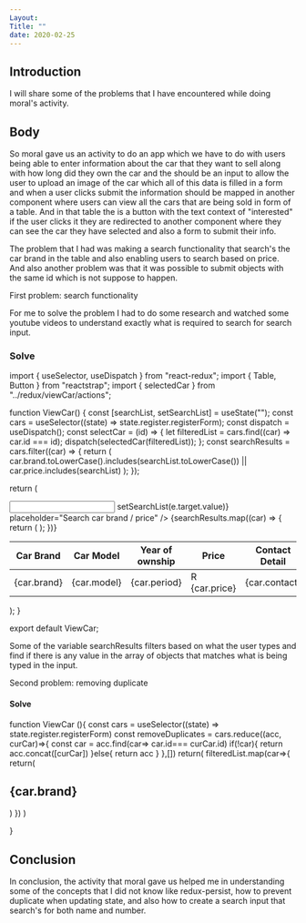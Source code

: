 ```yaml
---
Layout:
Title: ""
date: 2020-02-25
---
```


## Introduction

I will share some of the problems that I have encountered while doing moral's activity.

## Body

So moral gave us an activity to do an app which we have to do with users being able to enter information about the car that they want to sell along with how long did they own the car and the should be an input to allow the user to upload an image of the car which all of this data is filled in a form and when a user clicks submit the information should be mapped in another component where users can view all the cars that are being sold in form of a table. And in that table the is a button with the text context of "interested" if the user clicks it they are redirected to another component where they can see the car they have selected and also a form to submit their info.

The problem that I had was making a search functionality that search's the car brand in the table and also enabling users to search based on price. And also another problem was that it was possible to submit objects with the same id which is not suppose to happen.

First problem: search functionality

For me to solve the problem I had to do some research and watched some youtube videos to understand exactly what is required to search for search input.

### Solve

import { useSelector, useDispatch } from "react-redux";
import { Table, Button } from "reactstrap";
import { selectedCar } from "../redux/viewCar/actions";

function ViewCar() {
const [searchList, setSearchList] = useState("");
const cars = useSelector((state) => state.register.registerForm);
const dispatch = useDispatch();
const selectCar = (id) => {
let filteredList = cars.find((car) => car.id === id);
dispatch(selectedCar(filteredList));
};
const searchResults = cars.filter((car) => {
return (
car.brand.toLowerCase().includes(searchList.toLowerCase()) ||
car.price.includes(searchList)
);
});

return (

<div>
<input
type="text"
onChange={(e) => setSearchList(e.target.value)}
placeholder="Search car brand / price"
/>
<Table dark>
<thead>
<tr>
<th>Car Brand</th>
<th>Car Model</th>
<th>Year of ownship</th>
<th>Price</th>
<th>Contact Detail</th>
<th>Location</th>
</tr>
</thead>
{searchResults.map((car) => {
return (
<tbody key={car.id}>
<tr>
<td>{car.brand}</td>
<td>{car.model}</td>
<td>{car.period}</td>
<td>R {car.price}</td>
<td>{car.contact}</td>
<th>{car.location}</th>
<td>
<Button onClick={() => selectCar(car.id)}>Interested</Button>
</td>
</tr>
</tbody>
);
})}
</Table>
</div>
);
}

export default ViewCar;

Some of the variable searchResults filters based on what the user types and find if there is any value in the array of objects that matches what is being typed in the input.

Second problem: removing duplicate

#### Solve

function ViewCar (){
const cars = useSelector((state) => state.register.registerForm)
const removeDuplicates = cars.reduce((acc, curCar)=>{
const car = acc.find(car=> car.id=== curCar.id)
if(!car){
return acc.concat([curCar])
}else{
return acc
}
},[])
return(
filteredList.map(car=>{
return(

<div key={car.id}>
<h2>{car.brand}</h2>
</div>
)
})
)

}

## Conclusion

In conclusion, the activity that moral gave us helped me in understanding some of the concepts that I did not know like redux-persist, how to prevent duplicate when updating state, and also how to create a search input that search's for both name and number.

